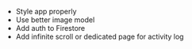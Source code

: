 - Style app properly
- Use better image model
- Add auth to Firestore
- Add infinite scroll or dedicated page for activity log
